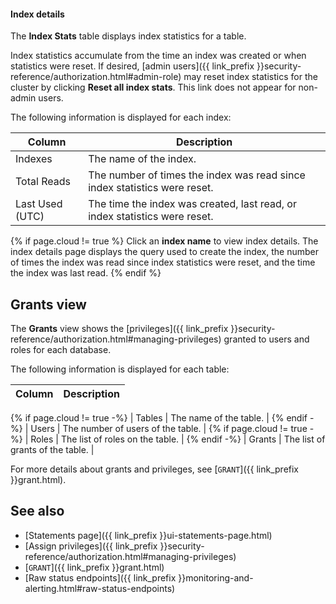 #### Index details

The **Index Stats** table displays index statistics for a table.

Index statistics accumulate from the time an index was created or when statistics were reset. If desired, [admin users]({{ link_prefix }}security-reference/authorization.html#admin-role) may reset index statistics for the cluster by clicking **Reset all index stats**. This link does not appear for non-admin users.

The following information is displayed for each index:

| Column           | Description                                                                |
|------------------|----------------------------------------------------------------------------|
| Indexes          | The name of the index.                                                     |
| Total Reads      | The number of times the index was read since index statistics were reset.  |
| Last Used (UTC)  | The time the index was created, last read, or index statistics were reset. |

{% if page.cloud != true %}
Click an **index name** to view index details. The index details page displays the query used to create the index, the number of times the index was read since index statistics were reset, and the time the index was last read.
{% endif %}

## Grants view

The **Grants** view shows the [privileges]({{ link_prefix }}security-reference/authorization.html#managing-privileges) granted to users and roles for each database.

The following information is displayed for each table:

| Column     | Description                       |
|------------|-----------------------------------|
{% if page.cloud != true -%}
| Tables     | The name of the table.            |
{% endif -%}
| Users      | The number of users of the table. |
{% if page.cloud != true -%}
| Roles      | The list of roles on the table.   |
{% endif -%}
| Grants     | The list of grants of the table.  |

For more details about grants and privileges, see [`GRANT`]({{ link_prefix }}grant.html).

## See also

- [Statements page]({{ link_prefix }}ui-statements-page.html)
- [Assign privileges]({{ link_prefix }}security-reference/authorization.html#managing-privileges)
- [`GRANT`]({{ link_prefix }}grant.html)
- [Raw status endpoints]({{ link_prefix }}monitoring-and-alerting.html#raw-status-endpoints)
